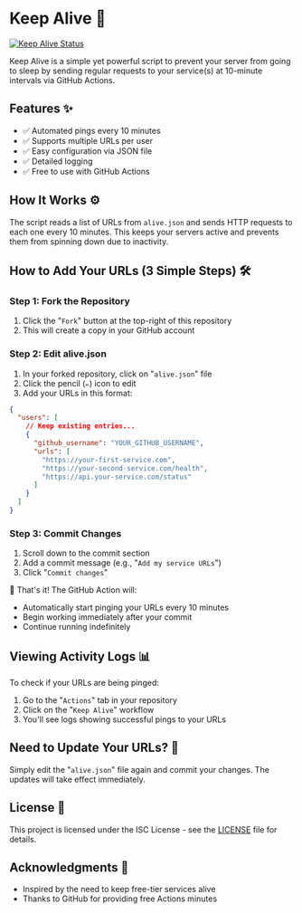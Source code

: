 # Keep Alive 🚀

[![Keep Alive Status](https://github.com/theriturajps/keep-alive/actions/workflows/keep-alive.yml/badge.svg)](https://github.com/theriturajps/keep-alive/actions)

Keep Alive is a simple yet powerful script to prevent your server from going to sleep by sending regular requests to your service(s) at 10-minute intervals via GitHub Actions.

## Features ✨

- ✅ Automated pings every 10 minutes
- ✅ Supports multiple URLs per user
- ✅ Easy configuration via JSON file
- ✅ Detailed logging
- ✅ Free to use with GitHub Actions

## How It Works ⚙️

The script reads a list of URLs from `alive.json` and sends HTTP requests to each one every 10 minutes. This keeps your servers active and prevents them from spinning down due to inactivity.

## How to Add Your URLs (3 Simple Steps) 🛠️

### Step 1: Fork the Repository
1. Click the "`Fork`" button at the top-right of this repository
2. This will create a copy in your GitHub account

### Step 2: Edit alive.json
1. In your forked repository, click on "`alive.json`" file
2. Click the pencil (`✏️`) icon to edit
3. Add your URLs in this format:
```json
{
  "users": [
    // Keep existing entries...
    {
      "github_username": "YOUR_GITHUB_USERNAME",
      "urls": [
        "https://your-first-service.com",
        "https://your-second-service.com/health",
        "https://api.your-service.com/status"
      ]
    }
  ]
}
```

### Step 3: Commit Changes
1. Scroll down to the commit section
2. Add a commit message (e.g., "`Add my service URLs`")
3. Click "`Commit changes`"

🎉 That's it! The GitHub Action will:
- Automatically start pinging your URLs every 10 minutes
- Begin working immediately after your commit
- Continue running indefinitely

## Viewing Activity Logs 📊
To check if your URLs are being pinged:
1. Go to the "`Actions`" tab in your repository
2. Click on the "`Keep Alive`" workflow
3. You'll see logs showing successful pings to your URLs

## Need to Update Your URLs? 🔄
Simply edit the "`alive.json`" file again and commit your changes. The updates will take effect immediately.

## License 📄
This project is licensed under the ISC License - see the [LICENSE](LICENSE) file for details.

## Acknowledgments 🙏
- Inspired by the need to keep free-tier services alive
- Thanks to GitHub for providing free Actions minutes